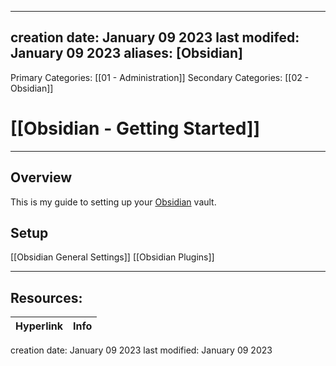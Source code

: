 
---
creation date: January 09 2023
last modifed: January 09 2023
aliases: [Obsidian]
---
Primary Categories:  [[01 - Administration]]
Secondary Categories:  [[02 - Obsidian]]

# [[Obsidian - Getting Started]]
***

## Overview
This is my guide to setting up your [Obsidian](https://obsidian.md) vault.

## Setup
[[Obsidian General Settings]]
[[Obsidian Plugins]]
***
## Resources:

| Hyperlink | Info |
| --------- | ---- |

creation date: January 09 2023
last modified: January 09 2023
